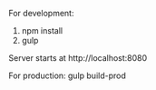 For development:
1. npm install
2. gulp

Server starts at http://localhost:8080

For production:
gulp build-prod

